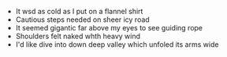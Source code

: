 - It wsd as cold as I put on a flannel shirt    
- Cautious steps needed on sheer icy road    
- It seemed gigantic far above my eyes to see guiding rope     
- Shoulders felt naked whth heavy wind   
- I'd like dive into down deep valley which unfoled its arms wide
